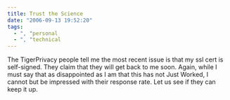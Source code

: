 ```yaml
---
title: Trust the Science
date: "2006-09-13 19:52:20"
tags:
  - ", "personal
  - ", "technical
---
```

The TigerPrivacy people tell me the most recent issue is that my ssl cert is self-signed.  They claim that they will get back to me soon.  Again, while I must say that as disappointed as I am that this has not Just Worked, I cannot but be impressed with their response rate.  Let us see if they can keep it up. 

